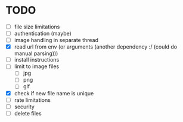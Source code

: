# TODO
- [ ] file size limitations
- [ ] authentication (maybe)
- [ ] image handling in separate thread
- [x] read url from env (or arguments (another dependency :/ (could do manual parsing)))
- [ ] install instructions
- [ ] limit to image files
  - [ ] jpg
  - [ ] png
  - [ ] gif
- [x] check if new file name is unique
- [ ] rate limitations
- [ ] security
- [ ] delete files
